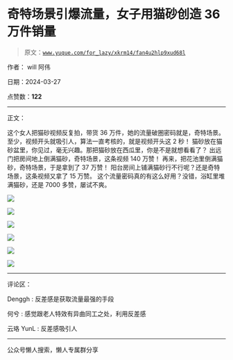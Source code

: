 # 奇特场景引爆流量，女子用猫砂创造 36 万件销量

> 原文：[`www.yuque.com/for_lazy/xkrm14/fan4u2hlp9xud68l`](https://www.yuque.com/for_lazy/xkrm14/fan4u2hlp9xud68l)

作者： will 阿伟

日期：2024-03-27

点赞数：**122**

* * *

正文：

这个女人把猫砂视频反复拍，带货 36 万件，她的流量破圈密码就是，奇特场景。至少，视频开头就吸引人，算法一直考核的，就是视频开头这 2 秒！
猫砂放在猫砂盆里，你见过，毫无兴趣。那把猫砂放在西瓜里，你是不是就想看看了？ 出远门把房间地上倒满猫砂，奇特场景，这条视频 140 万赞！
再来，把花池里倒满猫砂，奇特场景，于是拿到了 37 万赞！ 阳台房间上铺满猫砂行不行呢？还是奇特场景，这条视频又拿了 15 万赞。
这个流量密码真的有这么好用？没错，浴缸里堆满猫砂，还是 7000 多赞，屡试不爽。

![](img/fd30111f7e83d6ecc6083051db3c4424.png)

![](img/6f40de0a8d4f56ef5955a8af1e7e51af.png)

![](img/0a6c6a06534948495106708bd7772496.png)

![](img/947664ba30acafb47d1bee17907684c4.png)

![](img/453822519e5c92dfd8aded758dad645c.png)

![](img/b56b06eb1bfaf62e46220d902c006cdf.png)

* * *

评论区：

Denggh : 反差感是获取流量最强的手段

何兮 : 感觉跟老人特效有异曲同工之处，利用反差感

云珞 YunL : 反差感吸引人

* * *

公众号懒人搜索，懒人专属群分享